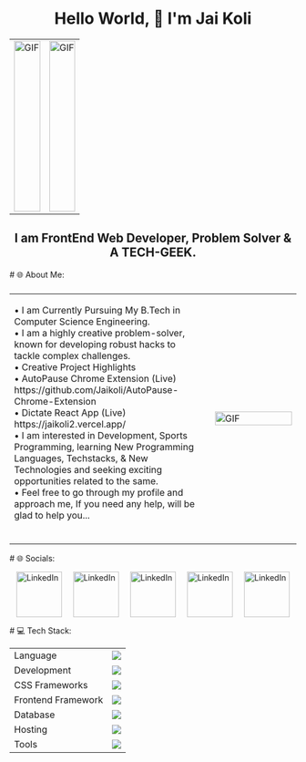 <h1 align="center">Hello World, 👋 I'm Jai Koli</h1>
<table style="width:100%">
  <tr>
    <td style="width:50%; text-align:center;">
      <img src="https://user-images.githubusercontent.com/74038190/240906093-9be4d344-6782-461a-b5a6-32a07bf7b34e.gif" alt="GIF" style="width:100%; object-fit: cover; height:300px;">
    </td>
    <td style="width:50%; text-align:center;">
      <img src="https://user-images.githubusercontent.com/74038190/240304579-c288471c-be67-4fbb-af44-1c63ee9ed280.png" alt="GIF" style="width:100%; object-fit: cover; height:300px;">
    </td>
  </tr>
</table>
<h2 align="center">I am FrontEnd Web Developer, Problem Solver & A TECH-GEEK.</h2>
# 🌐 About Me:
<table style="width:100%; display: flex; align-items: center; justify-content: space-between;">
    <tr>
      <td style="width:70%; padding-right: 20px;">
        <p>
          • I am Currently Pursuing My B.Tech in Computer Science Engineering.<br>
          • I am a highly creative problem-solver, known for developing robust hacks to tackle complex challenges.<br>
          • Creative Project Highlights<br>
          • AutoPause Chrome Extension (Live) https://github.com/Jaikoli/AutoPause-Chrome-Extension<br>
          • Dictate React App (Live) https://jaikoli2.vercel.app/<br>
          • I am interested in Development,
            Sports Programming, learning New Programming<br>
            Languages, Techstacks, & New Technologies and
            seeking exciting opportunities related to the same.<br>
          • Feel free to go through my profile and approach me,
          If you need any help, will be glad to help you...<br><br>
        </p>
      </td>
      <td style="width:30%;">
        <img src="https://user-images.githubusercontent.com/74038190/219923823-bf1ce878-c6b8-4faa-be07-93e6b1006521.gif" alt="GIF" style="width:100%">
      </td>
    </tr>
  </table>
# 🌐 Socials:
<p style="display: flex; justify-content: center; gap: 20px;">
    <a href="https://www.linkedin.com/in/kolijai/">
        <img src="https://user-images.githubusercontent.com/74038190/235294012-0a55e343-37ad-4b0f-924f-c8431d9d2483.gif" alt="LinkedIn" style="width:80px; height:80px;">
    </a>
    <a href="https://www.linkedin.com/in/kolijai/">
        <img src="https://user-images.githubusercontent.com/74038190/216122065-2f028bae-25d6-4a3c-bc9f-175394ed5011.png" alt="LinkedIn" style="width:80px; height:80px;">
    </a>
    <a href="https://www.linkedin.com/in/kolijai/">
        <img src="https://user-images.githubusercontent.com/74038190/241765460-cc4fe88c-7f7a-41d8-b449-34b7a178c1c6.gif" alt="LinkedIn" style="width:80px; height:80px;">
    </a>
    <a href="https://www.linkedin.com/in/kolijai/">
        <img src="https://user-images.githubusercontent.com/74038190/235294015-47144047-25ab-417c-af1b-6746820a20ff.gif" alt="LinkedIn" style="width:80px; height:80px;">
    </a>
     <a href="https://www.linkedin.com/in/kolijai/">
        <img src="https://user-images.githubusercontent.com/74038190/235294010-ec412ef5-e3da-4efa-b1d4-0ab4d4638755.gif" alt="LinkedIn" style="width:80px; height:80px;">
    </a>
</p>
# 💻 Tech Stack:
<table align="center">
<tr>
<td>Language</td>
<td> <a href="https://github.com/Jaikoli" >
    <img src="https://skillicons.dev/icons?i=c,cpp,js" />
</a> 
</td>
</tr>
<tr>
<td>Development</td>
<td> <a href="https://github.com/Jaikoli" >
    <img src="https://skillicons.dev/icons?i=html,css,javascript" />
  </a>
</td>
</tr>
<tr>
<td>CSS Frameworks</td>
<td> <a href="https://github.com/Jaikoli" >
    <img src="https://skillicons.dev/icons?i=bootstrap" />
  </a>
 </td>
</tr>
<tr>
<td>Frontend Framework</td>
<td> <a href="https://github.com/Jaikoli" >
    <img src="https://skillicons.dev/icons?i=react" />
  </a>
 </td>
</tr>
<td>Database</td>
<td> <a href="https://github.com/Jaikoli" >
    <img src="https://skillicons.dev/icons?i=mysql" />
   </a>
</td>
</tr>
<tr>
<td>Hosting</td>
<td> <a href="https://github.com/Jaikoli" >
    <img src="https://skillicons.dev/icons?i=github,heroku,netlify" />
  </a>
</td>
</tr>
<tr>
<td>Tools</td>
<td> <a href="https://github.com/Jaikoli" >
    <img src="https://skillicons.dev/icons?i=git,github,vscode,replit,stackoverflow" />
  </a>
</td>
</tr>
</table>
<!-- # 📊 GitHub Stats:
<p align="center">
    <img src="https://github-readme-stats.vercel.app/api?username=Jaikoli&theme=dark&hide_border=false&include_all_commits=false&count_private=true" /><br/>
    <img src="https://github-readme-streak-stats.herokuapp.com/?user=Jaikoli&theme=dark&hide_border=false" /><br/>
    <img src="https://github-readme-stats.vercel.app/api/top-langs/?username=Jaikoli&theme=dark&hide_border=false&include_all_commits=false&count_private=true&layout=compact" />
</p>
## 🏆 GitHub Trophies
<p align="center">
    <img src="https://github-profile-trophy.vercel.app/?username=Jaikoli&theme=discord&no-frame=false&no-bg=true&margin-w=4" />
</p>
 -->
